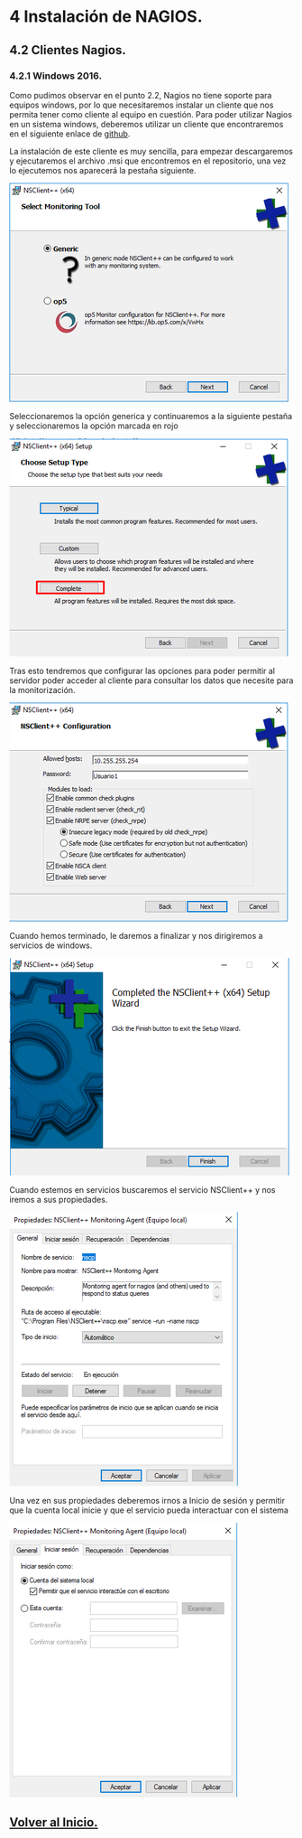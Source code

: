 # 4 Instalación de NAGIOS.
## 4.2 Clientes Nagios.
### 4.2.1 Windows 2016.

Como pudimos observar en el punto 2.2, Nagios no tiene soporte para equipos windows, por lo que necesitaremos instalar un cliente que nos permita tener como cliente al equipo en cuestión. Para poder utilizar Nagios en un sistema windows, deberemos utilizar un cliente que encontraremos en el siguiente enlace de [github](https://github.com/mickem/nscp/releases).

La instalación de este cliente es muy sencilla, para empezar descargaremos y ejecutaremos el archivo .msi que encontremos en el repositorio, una vez lo ejecutemos nos aparecerá la pestaña siguiente.

![img1](./Capturas/cliwin2016/Screenshot_1.png)

Seleccionaremos la opción generica y continuaremos a la siguiente pestaña y seleccionaremos la opción marcada en rojo

![img2](./Capturas/cliwin2016/Screenshot_2.png)

Tras esto tendremos que configurar las opciones para poder permitir al servidor poder acceder al cliente para consultar los datos que necesite para la monitorización.

![img3](./Capturas/cliwin2016/Screenshot_3.png)

Cuando hemos terminado, le daremos a finalizar y nos dirigiremos a servicios de windows.

![img4](./Capturas/cliwin2016/Screenshot_4.png)

Cuando estemos en servicios buscaremos el servicio NSClient++ y nos iremos a sus propiedades.

![img5](./Capturas/cliwin2016/Screenshot_5.png)

Una vez en sus propiedades deberemos irnos a Inicio de sesión y permitir que la cuenta local inicie y que el servicio pueda interactuar con el sistema

![img6](./Capturas/cliwin2016/Screenshot_6.png)

## [Volver al Inicio.](../README.md)

